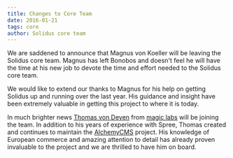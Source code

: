 ```yaml
---
title: Changes to Core Team
date: 2016-01-21
tags: core
author: Solidus core team
---
```


We are saddened to announce that Magnus von Koeller will be leaving the Solidus core team. Magnus has left Bonobos and doesn't feel he will have the time at his new job to devote the time and effort needed to the Solidus core team.

We would like to extend our thanks to Magnus for his help on getting Solidus up and running over the last year. His guidance and insight have been extremely valuable in getting this project to where it is today.

In much brighter news [Thomas von Deyen](https://github.com/tvdeyen) from [magic labs](http://magiclabs.de/) will be joining the team. In addition to his years of experience with Spree, Thomas created and continues to maintain the [AlchemyCMS](https://github.com/AlchemyCMS) project. His knowledge of European commerce and amazing attention to detail has already proven invaluable to the project and we are thrilled to have him on board.
